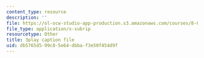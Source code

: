 ```yaml
---
content_type: resource
description: ''
file: https://ol-ocw-studio-app-production.s3.amazonaws.com/courses/8-01sc-classical-mechanics-fall-2016/db5765d599c85e64dbbaf3e50f454d9f_NbXDgm7UyVM.srt
file_type: application/x-subrip
resourcetype: Other
title: 3play caption file
uid: db5765d5-99c8-5e64-dbba-f3e50f454d9f
---
```

